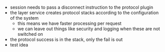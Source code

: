 - session needs to pass a disconnect instruction to the protocol plugin
- the layer service creates protocol stacks according to the configuration of the system
  - this means we have faster processing per request
  - we can leave out things like security and logging when these are not switched on
- the protocol success is in the stack, only the fail is out
- test idea
